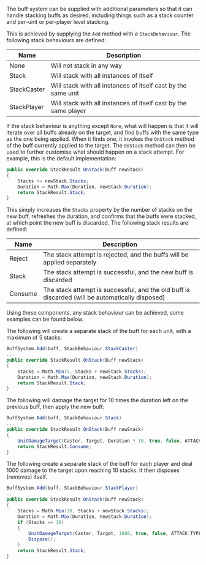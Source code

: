 The buff system can be supplied with additional parameters so that it can handle stacking buffs as desired, including things such as a stack counter and per-unit or per-player level stacking.

This is achieved by supplying the `Add` method with a `StackBehaviour`. The following stack behaviours are defined:

| Name | Description |
|---|---|
| None | Will not stack in any way |
| Stack | Will stack with all instances of itself |
| StackCaster | Will stack with all instances of itself cast by the same unit |
| StackPlayer | Will stack with all instances of itself cast by the same player |

If the stack behaviour is anything except `None`, what will happen is that it will iterate over all buffs already on the target, and find buffs with the same type as the one being applied. When it finds one, it invokes the `OnStack` method of the buff currently applied to the target. The `OnStack` method can then be used to further customise what should happen on a stack attempt. For example, this is the default implementation:

```csharp
public override StackResult OnStack(Buff newStack)
{
	Stacks += newStack.Stacks;
	Duration = Math.Max(Duration, newStack.Duration);
	return StackResult.Stack;
}
```

This simply increases the `Stacks` property by the number of stacks on the new buff, refreshes the duration, and confirms that the buffs were stacked, at which point the new buff is discarded. The following stack results are defined:

| Name | Description |
|---|---|
| Reject | The stack attempt is rejected, and the buffs will be applied separately |
| Stack | The stack attempt is successful, and the new buff is discarded |
| Consume | The stack attempt is successful, and the old buff is discarded (will be automatically disposed) |

Using these components, any stack behaviour can be achieved, some examples can be found below.

The following will create a separate stack of the buff for each unit, with a maximum of 5 stacks:

```csharp
BuffSystem.Add(buff, StackBehaviour.StackCaster)
...
public override StackResult OnStack(Buff newStack)
{
	Stacks = Math.Min(5, Stacks + newStack.Stacks);
	Duration = Math.Max(Duration, newStack.Duration);
	return StackResult.Stack;
}
```

The following will damage the target for 10 times the duration left on the previous buff, then apply the new buff:

```csharp
BuffSystem.Add(buff, StackBehaviour.Stack)
...
public override StackResult OnStack(Buff newStack)
{
	UnitDamageTarget(Caster, Target, Duration * 10, true, false, ATTACK_TYPE_CHAOS, DAMAGE_TYPE_UNKNOWN, WEAPON_TYPE_WHOKNOWS);
	return StackResult.Consume;
}
```

The following create a separate stack of the buff for each player and deal 1000 damage to the target upon reaching 10 stacks. It then disposes (removes) itself.

```csharp
BuffSystem.Add(buff, StackBehaviour.StackPlayer)
...
public override StackResult OnStack(Buff newStack)
{
	Stacks = Math.Min(10, Stacks + newStack.Stacks);
	Duration = Math.Max(Duration, newStack.Duration);
	if (Stacks == 10)
	{
		UnitDamageTarget(Caster, Target, 1000, true, false, ATTACK_TYPE_CHAOS, DAMAGE_TYPE_UNKNOWN, WEAPON_TYPE_WHOKNOWS);
		Dispose();
	}
	return StackResult.Stack;
}
```
